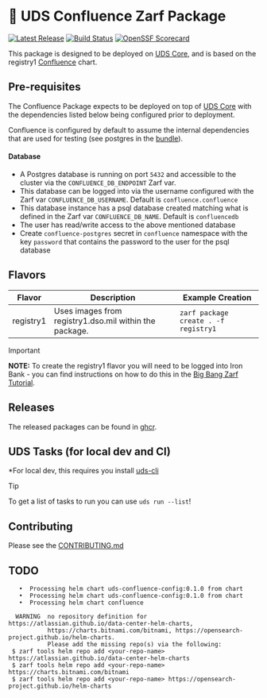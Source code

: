 # 🚚 UDS Confluence Zarf Package

[![Latest Release](https://img.shields.io/github/v/release/defenseunicorns/uds-package-confluence)](https://github.com/defenseunicorns/uds-package-confluence/releases)
[![Build Status](https://img.shields.io/github/actions/workflow/status/defenseunicorns/uds-package-confluence/tag-and-release.yaml)](https://github.com/defenseunicorns/uds-package-confluence/actions/workflows/tag-and-release.yaml)
[![OpenSSF Scorecard](https://api.securityscorecards.dev/projects/github.com/defenseunicorns/uds-package-confluence/badge)](https://api.securityscorecards.dev/projects/github.com/defenseunicorns/uds-package-confluence)

This package is designed to be deployed on [UDS Core](https://github.com/defenseunicorns/uds-core), and is based on the registry1 [Confluence](https://repo1.dso.mil/big-bang/product/community/confluence/-/tree/main/chart?ref_type=heads) chart.

## Pre-requisites

The Confluence Package expects to be deployed on top of [UDS Core](https://github.com/defenseunicorns/uds-core) with the dependencies listed below being configured prior to deployment.

Confluence is configured by default to assume the internal dependencies that are used for testing (see postgres in the [bundle](bundle/uds-bundle.yaml)).

#### Database

- A Postgres database is running on port `5432` and accessible to the cluster via the `CONFLUENCE_DB_ENDPOINT` Zarf var.
- This database can be logged into via the username configured with the Zarf var `CONFLUENCE_DB_USERNAME`. Default is `confluence.confluence`
- This database instance has a psql database created matching what is defined in the Zarf var `CONFLUENCE_DB_NAME`. Default is `confluencedb`
- The user has read/write access to the above mentioned database
- Create `confluence-postgres` secret in `confluence` namespace with the key `password` that contains the password to the user for the psql database

## Flavors

| Flavor | Description | Example Creation |
| ------ | ----------- | ---------------- |
| registry1 | Uses images from registry1.dso.mil within the package. | `zarf package create . -f registry1` |

> [!IMPORTANT]
> **NOTE:** To create the registry1 flavor you will need to be logged into Iron Bank - you can find instructions on how to do this in the [Big Bang Zarf Tutorial](https://docs.zarf.dev/tutorials/6-big-bang/#setup).

## Releases

The released packages can be found in [ghcr](https://github.com/defenseunicorns/uds-package-confluence/pkgs/container/packages%2Fuds%2Fconfluence).

## UDS Tasks (for local dev and CI)

*For local dev, this requires you install [uds-cli](https://github.com/defenseunicorns/uds-cli?tab=readme-ov-file#install)

> [!TIP]
> To get a list of tasks to run you can use `uds run --list`!

## Contributing

Please see the [CONTRIBUTING.md](./CONTRIBUTING.md)

## TODO

       •  Processing helm chart uds-confluence-config:0.1.0 from chart                                                                                                                                                                                                               
       •  Processing helm chart uds-confluence-config:0.1.0 from chart                                                                                                                                                                                                               
       •  Processing helm chart confluence                                                                                                                                                                                                                                           
                                                                                                                                                                                                                                                                                     
      WARNING  no repository definition for https://atlassian.github.io/data-center-helm-charts,                                                                                                                                                                                     
               https://charts.bitnami.com/bitnami, https://opensearch-project.github.io/helm-charts.                                                                                                                                                                                 
               Please add the missing repo(s) via the following:                                                                                                                                                                                                                     
     $ zarf tools helm repo add <your-repo-name> https://atlassian.github.io/data-center-helm-charts                                                                                                                                                                                 
     $ zarf tools helm repo add <your-repo-name> https://charts.bitnami.com/bitnami                                                                                                                                                                                                  
     $ zarf tools helm repo add <your-repo-name> https://opensearch-project.github.io/helm-charts                                                                                                                                                                                    
                                                                                                                          